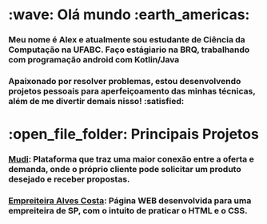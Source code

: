 <h1> :wave: Olá mundo :earth_americas: </h1>
<h3> Meu nome é Alex e atualmente sou estudante de Ciência da Computação na UFABC. Faço
estágiario na BRQ, trabalhando com programação android com Kotlin/Java</h3>

<h3> Apaixonado por resolver problemas, estou desenvolvendo projetos pessoais para aperfeiçoamento das minhas técnicas, além de me divertir demais nisso! :satisfied:</h3>

<h1> :open_file_folder: Principais Projetos </h1>


<h3> <a target="_blank" href="https://github.com/AleexAlvz/Mudi">Mudi</a>: Plataforma que traz uma maior conexão
entre a oferta e demanda, onde o próprio cliente pode solicitar um produto desejado e receber propostas.
</h3>

<h3> <a target="_blank" href="https://github.com/AleexAlvz/AlvesCosta">Empreiteira Alves Costa</a>: Página WEB 
desenvolvida para uma empreiteira de SP, com o intuito de praticar o HTML e o CSS.
</h3>

